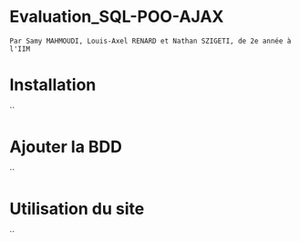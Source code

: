 # Evaluation_SQL-POO-AJAX
`Par Samy MAHMOUDI, Louis-Axel RENARD et Nathan SZIGETI, de 2e année à l'IIM`

# Installation
``

# Ajouter la BDD
``

# Utilisation du site
``

